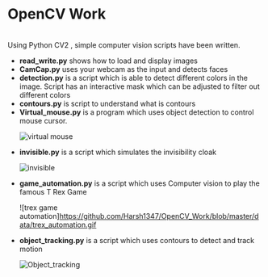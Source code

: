 # OpenCV Work
<br>
Using Python CV2 , simple computer vision scripts have been written.
<ul>
  <li><b>read_write.py</b> shows how to load and display images</li>
  <li><b>CamCap.py</b> uses your webcam as the input and detects faces </li>
  <li><b>detection.py</b> is a script which is able to detect different colors in the image. Script has an interactive mask which can be adjusted to filter out different colors</li>
  <li><b>contours.py</b> is script to understand what is contours</li>
  <li><b>Virtual_mouse.py</b> is a program which uses object detection to control mouse cursor.</li>
  
  ![virtual mouse](https://github.com/Harsh1347/OpenCV_Work/blob/master/data/virtual_mouse.gif)

  <li><b>invisible.py</b> is a script which simulates the invisibility cloak</li>
  
  ![invisible](https://github.com/Harsh1347/OpenCV_Work/blob/master/data/invisible.gif)
  
  <li><b>game_automation.py</b> is a script which uses Computer vision to play the famous T Rex Game</li>
  
  ![trex game automation]https://github.com/Harsh1347/OpenCV_Work/blob/master/data/trex_automation.gif
  
  <li><b>object_tracking.py</b> is a script which uses contours to detect and track motion</li>
  
  ![Object_tracking](https://github.com/Harsh1347/OpenCV_Work/blob/master/data/object_tracking.gif)
  
</ul>

